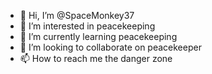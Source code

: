 - 👋 Hi, I’m @SpaceMonkey37
- 👀 I’m interested in peacekeeping
- 🌱 I’m currently learning peacekeeping
- 💞️ I’m looking to collaborate on peacekeeper
- 📫 How to reach me the danger zone

<!---
SpaceMonkey37/SpaceMonkey37 is a ✨ special ✨ repository because its `README.md` (this file) appears on your GitHub profile.
You can click the Preview link to take a look at your changes.
--->
